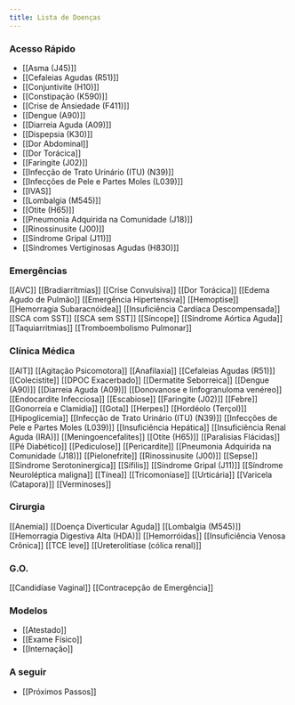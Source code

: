 ```yaml
---
title: Lista de Doenças
---
```

### **Acesso Rápido**
- [[Asma (J45)]]
- [[Cefaleias Agudas (R51)]]
- [[Conjuntivite (H10)]]
- [[Constipação (K590)]]
- [[Crise de Ansiedade (F411)]]
- [[Dengue (A90)]]
- [[Diarreia Aguda (A09)]]
- [[Dispepsia (K30)]]
- [[Dor Abdominal]]
- [[Dor Torácica]]
- [[Faringite (J02)]]
- [[Infecção de Trato Urinário (ITU) (N39)]]
- [[Infecções de Pele e Partes Moles (L039)]]
- [[IVAS]]
- [[Lombalgia (M545)]]
- [[Otite (H65)]]
- [[Pneumonia Adquirida na Comunidade (J18)]]
- [[Rinossinusite (J00)]]
- [[Síndrome Gripal (J11)]]
- [[Síndromes Vertiginosas Agudas (H830)]]

### **Emergências**  
[[AVC]]
[[Bradiarritmias]]
[[Crise Convulsiva]]
[[Dor Torácica]]
[[Edema Agudo de Pulmão]]
[[Emergência Hipertensiva]]
[[Hemoptise]]
[[Hemorragia Subaracnóidea]]
[[Insuficiência Cardíaca Descompensada]]
[[SCA com SST]]
[[SCA sem SST]]
[[Síncope]]
[[Síndrome Aórtica Aguda]]
[[Taquiarritmias]]
[[Tromboembolismo Pulmonar]]

### **Clínica Médica**
[[AIT]]
[[Agitação Psicomotora]]
[[Anafilaxia]]
[[Cefaleias Agudas (R51)]]
[[Colecistite]]
[[DPOC Exacerbado]]
[[Dermatite Seborreica]]
[[Dengue (A90)]]
[[Diarreia Aguda (A09)]]
[[Donovanose e linfogranuloma venéreo]]
[[Endocardite Infecciosa]]
[[Escabiose]]
[[Faringite (J02)]]
[[Febre]]
[[Gonorreia e Clamidia]]
[[Gota]]
[[Herpes]]
[[Hordéolo (Terçol)]]
[[Hipoglicemia]]
[[Infecção de Trato Urinário (ITU) (N39)]]
[[Infecções de Pele e Partes Moles (L039)]]
[[Insuficiência Hepática]]
[[Insuficiência Renal Aguda (IRA)]]
[[Meningoencefalites]]
[[Otite (H65)]]
[[Paralisias Flácidas]]
[[Pé Diabético]]
[[Pediculose]]
[[Pericardite]]
[[Pneumonia Adquirida na Comunidade (J18)]]
[[Pielonefrite]]
[[Rinossinusite (J00)]]
[[Sepse]]
[[Sindrome Serotoninergica]]
[[Sífilis]]
[[Síndrome Gripal (J11)]]
[[Síndrome Neuroléptica maligna]]
[[Tínea]]
[[Tricomoníase]]
[[Urticária]]
[[Varicela (Catapora)]]
[[Verminoses]]

### **Cirurgia**
[[Anemia]]
[[Doença Diverticular Aguda]]
[[Lombalgia (M545)]]
[[Hemorragia Digestiva Alta (HDA)]]
[[Hemorróidas]]
[[Insuficiência Venosa Crônica]]
[[TCE leve]]
[[Ureterolitíase (cólica renal)]]

### **G.O.**
[[Candidíase Vaginal]]
[[Contracepção de Emergência]]


### **Modelos**
- [[Atestado]]
- [[Exame Físico]]
- [[Internação]]
### **A seguir**
- [[Próximos Passos]]